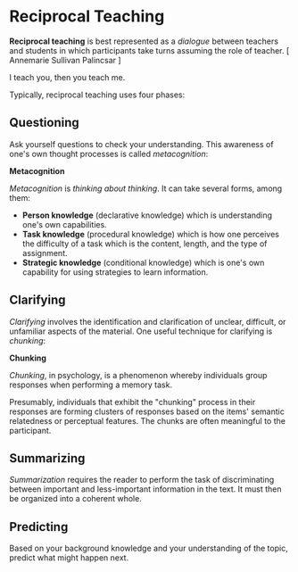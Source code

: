 # Reciprocal Teaching
**Reciprocal teaching** is best represented as a _dialogue_ between teachers and students in which participants take turns assuming the role of teacher. [ Annemarie Sullivan Palincsar ]

I teach you, then you teach me.

Typically, reciprocal teaching uses four phases:

## Questioning
Ask yourself questions to check your understanding. This awareness of one's own thought processes is called _metacognition_:

**Metacognition**

_Metacognition_ is _thinking about thinking_. It can take several forms, among them:
- **Person knowledge** (declarative knowledge) which is understanding one's own capabilities.
- **Task knowledge** (procedural knowledge) which is how one perceives the difficulty of a task which is the content, length, and the type of assignment.
- **Strategic knowledge** (conditional knowledge) which is one's own capability for using strategies to learn information.

## Clarifying
_Clarifying_ involves the identification and clarification of unclear, difficult, or unfamiliar aspects of the material. One useful technique for clarifying is _chunking_:

**Chunking**

_Chunking_, in psychology, is a phenomenon whereby individuals group responses when performing a memory task.

Presumably, individuals that exhibit the "chunking" process in their responses are forming clusters of responses based on the items' semantic relatedness or perceptual features. The chunks are often meaningful to the participant.

## Summarizing
_Summarization_ requires the reader to perform the task of discriminating between important and less-important information in the text. It must then be organized into a coherent whole.

## Predicting
Based on your background knowledge and your understanding of the topic, predict what might happen next.
